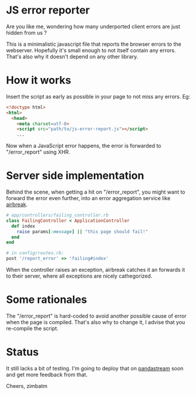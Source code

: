 JS error reporter
=================

Are you like me, wondering how many underported client errors are just
hidden from us ?

This is a minimalistic javascript file that reports the browser errors
to the webserver. Hopefully it's small enough to not itself contain any
errors. That's also why it doesn't depend on any other library.

How it works
============

Insert the script as early as possible in your page to not miss any
errors. Eg:

```html
<!doctype html>
<html>
  <head>
    <meta charset=utf-8>
    <script src="path/to/js-error-report.js"></script>
    ...
```

Now when a JavaScript error happens, the error is forwarded to
"/error_report" using XHR.

Server side implementation
===========================

Behind the scene, when getting a hit on "/error_report", you might want
to forward the error even further, into an error aggregation service
like [airbreak](http://airbreakapp.com).

```ruby
# app/controllers/failing_controller.rb
class FailingController < ApplicationController
  def index
    raise params[:message] || "this page should fail!"
  end
end

# in config/routes.rb:
post '/report_error' => 'failing#index'
```

When the controller raises an exception, airbreak catches it an forwards
it to their server, where all exceptions are nicely cathegorized.

Some rationales
===============

The "/error_report" is hard-coded to avoid another possible cause of
error when the page is compiled. That's also why to change it, I advise
that you re-compile the script.

Status
======

It still lacks a bit of testing. I'm going to deploy that on
[pandastream](http://www.pandastream.com) soon and get more feedback from that.

Cheers,
  zimbatm
